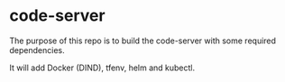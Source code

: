 # code-server

The purpose of this repo is to build the code-server with some required dependencies. 

It will add Docker (DIND), tfenv, helm and kubectl.